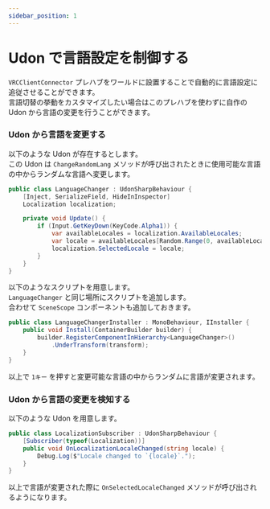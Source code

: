 ```yaml
---
sidebar_position: 1
---
```


# Udon で言語設定を制御する

`VRCClientConnector` プレハブをワールドに設置することで自動的に言語設定に追従させることができます。  
言語切替の挙動をカスタマイズしたい場合はこのプレハブを使わずに自作の Udon から言語の変更を行うことができます。  

### Udon から言語を変更する

以下のような Udon が存在するとします。  
この Udon は `ChangeRandomLang` メソッドが呼び出されたときに使用可能な言語の中からランダムな言語へ変更します。  

```csharp
public class LanguageChanger : UdonSharpBehaviour {
    [Inject, SerializeField, HideInInspector]
    Localization localization;

    private void Update() {
        if (Input.GetKeyDown(KeyCode.Alpha1)) {
            var availableLocales = localization.AvailableLocales;
            var locale = availableLocales[Random.Range(0, availableLocales.Length)];
            localization.SelectedLocale = locale;
        }
    }
}
```

以下のようなスクリプトを用意します。  
`LanguageChanger` と同じ場所にスクリプトを追加します。  
合わせて `SceneScope` コンポーネントも追加しておきます。  

```csharp
public class LanguageChangerInstaller : MonoBehaviour, IInstaller {
    public void Install(ContainerBuilder builder) {
        builder.RegisterComponentInHierarchy<LanguageChanger>()
            .UnderTransform(transform);
    }
}
```

以上で `1キー` を押すと変更可能な言語の中からランダムに言語が変更されます。

### Udon から言語の変更を検知する

以下のような Udon を用意します。

```csharp
public class LocalizationSubscriber : UdonSharpBehaviour {
    [Subscriber(typeof(Localization))]
    public void OnLocalizationLocaleChanged(string locale) {
        Debug.Log($"Locale changed to `{locale}`.");
    }
}
```

以上で言語が変更された際に `OnSelectedLocaleChanged` メソッドが呼び出されるようになります。
